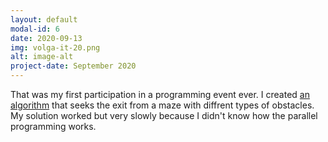 ```yaml
---
layout: default
modal-id: 6
date: 2020-09-13
img: volga-it-20.png
alt: image-alt
project-date: September 2020
---
```

That was my first participation in a programming event ever. I created [an algorithm](https://github.com/FrainX8/MarsianinGame) that seeks the exit from a maze with diffrent types of obstacles. My solution worked but very slowly because I didn't know how the parallel programming works.
